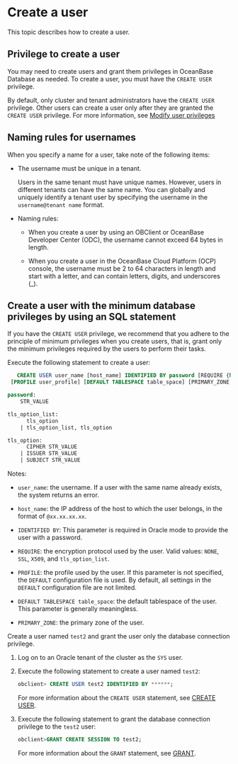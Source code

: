 # Create a user

This topic describes how to create a user.

## Privilege to create a user

You may need to create users and grant them privileges in OceanBase Database as needed. To create a user, you must have the `CREATE USER` privilege.

By default, only cluster and tenant administrators have the `CREATE USER` privilege. Other users can create a user only after they are granted the `CREATE USER` privilege. For more information, see [Modify user privileges](../../../../../2.administrator-guide/2.basic-database-management/4.manage-tenants/9.manage-users-and-permissions/2.oracle-mode/5.modify-user-permissions-for-oralce-tenant-of-oracle-mode.md)

## Naming rules for usernames

When you specify a name for a user, take note of the following items:

* The username must be unique in a tenant.

   Users in the same tenant must have unique names. However, users in different tenants can have the same name. You can globally and uniquely identify a tenant user by specifying the username in the `username@tenant name` format.

* Naming rules:

   * When you create a user by using an OBClient or OceanBase Developer Center (ODC), the username cannot exceed 64 bytes in length.

   * When you create a user in the OceanBase Cloud Platform (OCP) console, the username must be 2 to 64 characters in length and start with a letter, and can contain letters, digits, and underscores (_).

## Create a user with the minimum database privileges by using an SQL statement

If you have the `CREATE USER` privilege, we recommend that you adhere to the principle of minimum privileges when you create users, that is, grant only the minimum privileges required by the users to perform their tasks.

Execute the following statement to create a user:

```sql
   CREATE USER user_name [host_name] IDENTIFIED BY password [REQUIRE {NONE | SSL | X509 | tls_option_list}]
 [PROFILE user_profile] [DEFAULT TABLESPACE table_space] [PRIMARY_ZONE 'zone_name']

password:
    STR_VALUE

tls_option_list:
      tls_option
    | tls_option_list, tls_option

tls_option:
      CIPHER STR_VALUE
    | ISSUER STR_VALUE
    | SUBJECT STR_VALUE
```

Notes:

* `user_name`: the username. If a user with the same name already exists, the system returns an error.

* `host_name`: the IP address of the host to which the user belongs, in the format of `@xx.xx.xx.xx`.

* `IDENTIFIED BY`: This parameter is required in Oracle mode to provide the user with a password.

* `REQUIRE`: the encryption protocol used by the user. Valid values: `NONE`, `SSL`, `X509`, and `tls_option_list`.

* `PROFILE`: the profile used by the user. If this parameter is not specified, the `DEFAULT` configuration file is used. By default, all settings in the `DEFAULT` configuration file are not limited.

* `DEFAULT TABLESPACE table_space`: the default tablespace of the user. This parameter is generally meaningless.

* `PRIMARY_ZONE`: the primary zone of the user.

   <!-- For more information about the primary zone, see [Primary zone](../../../../../1.oceanbase-database-concepts/5.distributed-database-objects/2.cluster-architecture.md). -->

Create a user named `test2` and grant the user only the database connection privilege.

1. Log on to an Oracle tenant of the cluster as the `SYS` user.

2. Execute the following statement to create a user named `test2`:

   ```sql
   obclient> CREATE USER test2 IDENTIFIED BY ******;
   ```

   For more information about the `CREATE USER` statement, see [CREATE USER](../../../../../4.development-reference/1.sql-syntax/3.common-tenant-of-oracle-mode/9.sql-statement-of-oracle-mode/1.ddl-of-oracle-mode/27.create-user-of-oracle-mode.md).

3. Execute the following statement to grant the database connection privilege to the `test2` user:

   ```sql
   obclient>GRANT CREATE SESSION TO test2;
   ```

   For more information about the `GRANT` statement, see [GRANT](../../../../../4.development-reference/1.sql-syntax/3.common-tenant-of-oracle-mode/9.sql-statement-of-oracle-mode/3.dcl-of-oracle-mode/17.grant-of-oracle-mode.md).
